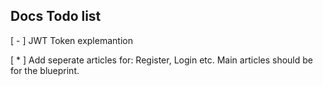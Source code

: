 ## Docs Todo list

[ - ] JWT Token explemantion 

[ * ] Add seperate articles for: Register, Login etc. Main articles should be for the blueprint.